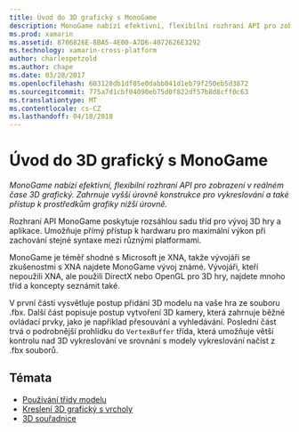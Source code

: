```yaml
---
title: Úvod do 3D grafický s MonoGame
description: MonoGame nabízí efektivní, flexibilní rozhraní API pro zobrazení v reálném čase 3D grafický. Zahrnuje vyšší úrovně konstrukce pro vykreslování a také přístup k prostředkům grafiky nižší úrovně.
ms.prod: xamarin
ms.assetid: 8706826E-8BA5-4E00-A7D6-4072626E3292
ms.technology: xamarin-cross-platform
author: charlespetzold
ms.author: chape
ms.date: 03/28/2017
ms.openlocfilehash: 603128db1df85e0dabb041d1eb79f250eb5d3872
ms.sourcegitcommit: 775a7d1cbf04090eb75d0f822df57b8d8cff0c63
ms.translationtype: MT
ms.contentlocale: cs-CZ
ms.lasthandoff: 04/18/2018
---
```

# <a name="introduction-to-3d-graphics-with-monogame"></a>Úvod do 3D grafický s MonoGame

_MonoGame nabízí efektivní, flexibilní rozhraní API pro zobrazení v reálném čase 3D grafický. Zahrnuje vyšší úrovně konstrukce pro vykreslování a také přístup k prostředkům grafiky nižší úrovně._

Rozhraní API MonoGame poskytuje rozsáhlou sadu tříd pro vývoj 3D hry a aplikace. Umožňuje přímý přístup k hardwaru pro maximální výkon při zachování stejné syntaxe mezi různými platformami.

MonoGame je téměř shodné s Microsoft je XNA, takže vývojáři se zkušenostmi s XNA najdete MonoGame vývoj známé. Vývojáři, kteří nepoužili XNA, ale použili DirectX nebo OpenGL pro 3D hry, najdete mnoho tříd a koncepty seznámit také.

V první části vysvětluje postup přidání 3D modelu na vaše hra ze souboru .fbx. Další část popisuje postup vytvoření 3D kamery, která zahrnuje běžné ovládací prvky, jako je například přesouvání a vyhledávání. Poslední část trvá o podrobnější prohlídku do `VertexBuffer` třída, která umožňuje větší kontrolu nad 3D vykreslování ve srovnání s modely vykreslování načíst z .fbx souborů.


## <a name="topics"></a>Témata

- [Používání třídy modelu](~/graphics-games/monogame/3d/part1.md)
- [Kreslení 3D grafický s vrcholy](~/graphics-games/monogame/3d/part2.md)
- [3D souřadnice](~/graphics-games/monogame/3d/part3.md)